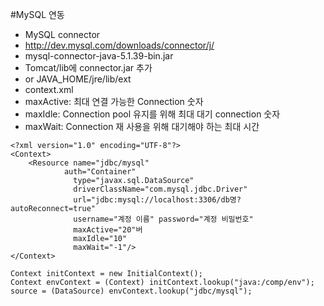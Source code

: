 #MySQL 연동

- MySQL connector
 - http://dev.mysql.com/downloads/connector/j/
 - mysql-connector-java-5.1.39-bin.jar
- Tomcat/lib에 connector.jar 추가
 - or JAVA_HOME/jre/lib/ext
- context.xml
 - maxActive: 최대 연결 가능한 Connection 숫자
 - maxIdle: Connection pool 유지를 위해 최대 대기 connection 숫자
 - maxWait: Connection 재 사용을 위해 대기해야 하는 최대 시간
````
<?xml version="1.0" encoding="UTF-8"?>
<Context>
	<Resource name="jdbc/mysql" 
			auth="Container"
              type="javax.sql.DataSource" 
              driverClassName="com.mysql.jdbc.Driver"
              url="jdbc:mysql://localhost:3306/db명?autoReconnect=true"
              username="계정 이름" password="계정 비밀번호" 
              maxActive="20"버
              maxIdle="10"
              maxWait="-1"/> 
</Context>
````
````
Context initContext = new InitialContext();
Context envContext = (Context) initContext.lookup("java:/comp/env");
source = (DataSource) envContext.lookup("jdbc/mysql");
````

